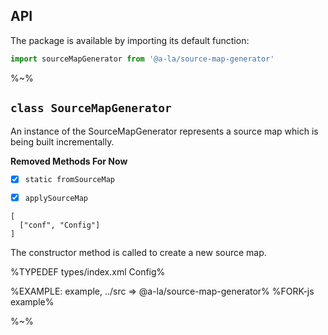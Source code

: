 ## API

The package is available by importing its default function:

```js
import sourceMapGenerator from '@a-la/source-map-generator'
```

%~%

## `class SourceMapGenerator`

An instance of the SourceMapGenerator represents a source map which is being built incrementally.

**Removed Methods For Now**

- [x] `static fromSourceMap`
- [x] `applySourceMap`


```### constructor => SourceMapGenerator
[
  ["conf", "Config"]
]
```

The constructor method is called to create a new source map.

%TYPEDEF types/index.xml Config%

%EXAMPLE: example, ../src => @a-la/source-map-generator%
%FORK-js example%

%~%